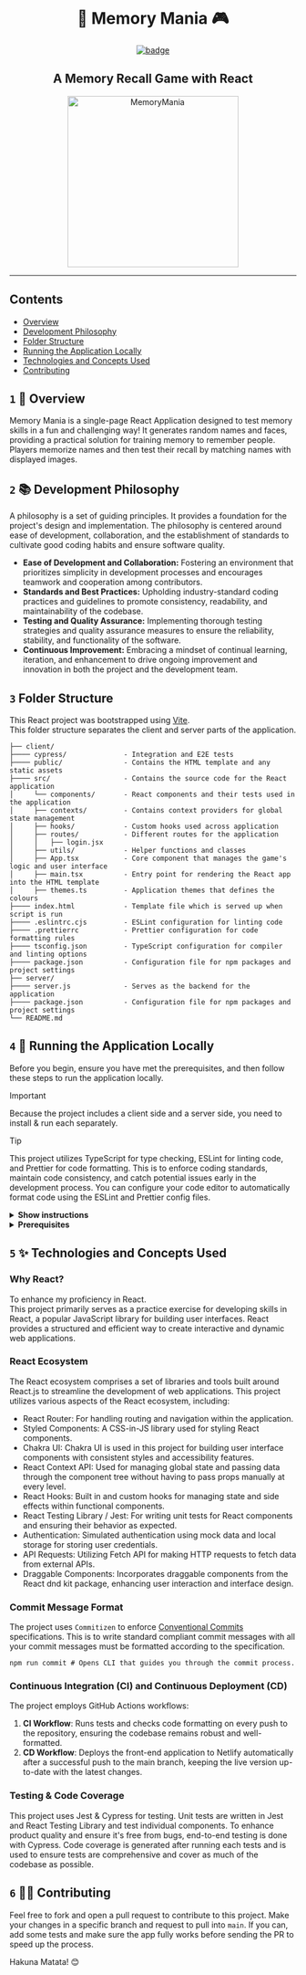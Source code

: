 <div align="center">
    <h1>🧠 Memory Mania 🎮</h1>
    <a href="https://memorymania.netlify.app/"><img src="https://img.shields.io/badge/Play-Game-green.svg" alt="badge"></a>
    <h2>A Memory Recall Game with React</h2>
</div>

<p align="center">
  <a href="https://memorymania.netlify.app/"><img height="300" src="https://github.com/AMax23/memory-mania/assets/37085550/9d70948e-1a3e-4d4f-a55a-be203cc3f2ad" alt="MemoryMania"></a>
</p>

---

## Contents

- [Overview](#1--overview)
- [Development Philosophy](#2--development-philosophy)
- [Folder Structure](#3-folder-structure)
- [Running the Application Locally](#4--running-the-application-locally)
- [Technologies and Concepts Used](#5--technologies-and-concepts-used)
- [Contributing](#6--contributing)

## `1` 🎯 Overview

Memory Mania is a single-page React Application designed to test memory skills
in a fun and challenging way!
It generates random names and faces, providing a practical solution for training memory to remember people.
Players memorize names and then test their recall by matching names with displayed images.

## `2` 📚 Development Philosophy

A philosophy is a set of guiding principles. It provides a foundation for the project's design and implementation.
The philosophy is centered around ease of development, collaboration, and the establishment of standards to cultivate
good coding habits and ensure software quality.

- **Ease of Development and Collaboration:** Fostering an environment that prioritizes simplicity in development
  processes
  and encourages teamwork and cooperation among contributors.
- **Standards and Best Practices:** Upholding industry-standard coding practices and guidelines to promote consistency,
  readability, and maintainability of the codebase.
- **Testing and Quality Assurance:** Implementing thorough testing strategies and quality assurance measures to ensure
  the
  reliability, stability, and functionality of the software.
- **Continuous Improvement:** Embracing a mindset of continual learning, iteration, and enhancement to drive ongoing
  improvement and innovation in both the project and the development team.

## `3` Folder Structure
This React project was bootstrapped using [Vite](https://vitejs.dev/guide/).  
This folder structure separates the client and server parts of the application.

```
├── client/
├──── cypress/              - Integration and E2E tests
├──── public/               - Contains the HTML template and any static assets
├──── src/                  - Contains the source code for the React application
│     └── components/       - React components and their tests used in the application
│     ├── contexts/         - Contains context providers for global state management
│     ├── hooks/            - Custom hooks used across application
│     ├── routes/           - Different routes for the application
│     │   ├── login.jsx  
│     ├── utils/            - Helper functions and classes
│     ├── App.tsx           - Core component that manages the game's logic and user interface
│     ├── main.tsx          - Entry point for rendering the React app into the HTML template
│     ├── themes.ts         - Application themes that defines the colours
├──── index.html            - Template file which is served up when script is run
├──── .eslintrc.cjs         - ESLint configuration for linting code
├──── .prettierrc           - Prettier configuration for code formatting rules
├──── tsconfig.json         - TypeScript configuration for compiler and linting options
├──── package.json          - Configuration file for npm packages and project settings
├── server/
├──── server.js             - Serves as the backend for the application
├──── package.json          - Configuration file for npm packages and project settings
└── README.md
```

## `4` 🚀 Running the Application Locally
Before you begin, ensure you have met the prerequisites, and then
follow these steps to run the application locally.
> [!IMPORTANT]
>
> Because the project includes a client side and a server side, you need to install & run each separately.

> [!TIP]
>
> This project utilizes TypeScript for type checking, ESLint for
> linting code, and Prettier for code formatting. This is to
> enforce coding standards, maintain code consistency, and catch potential issues
> early in the development process.
> You can configure your code editor to automatically format code using the ESLint and Prettier config files.

<details><summary><b>Show instructions</b></summary>

1. **Clone the repository**: Start by cloning the repository to your local machine.
2. **Navigate to the client/server directory**: Go to each folder within the project's root directory.
3. **Install dependencies**: Install the project dependencies using npm.
   ```shell
    npm install
    ```
   Running npm install will ensure that your project has access to the required packages and libraries defined in the package.json file.
4. Start the development server:
    ```shell
    npm run dev
    ```
   The `npm run dev` command is defined in "scripts" in `package.json` and starts the development server provided by
   Vite. It automatically compiles and serves the React application.
5. Once the development server starts,
   it will display the actual URL in the terminal. You can access the application by navigating to the URL shown in your terminal.  
   There will be a separate URL for the server that is running.

</details>

<details><summary><b>Prerequisites</b></summary>

- Node.js: Make sure you have Node.js installed.
  Node.js includes npm (package manager) by default.  
  To confirm that Node.js is installed correctly, open your terminal or command prompt and run the following commands:
    - ```shell 
      node -v # Displays the current version of Node.js.
      ```
    - ```shell
      npm -v # Displays the current version of npm.
      ```
- An Integrated Development Environment (IDE)
  - WebStorm
  - Visual Studio Code

</details>

## `5` ✨ Technologies and Concepts Used

### Why React?

To enhance my proficiency in React.  
This project primarily serves as a practice exercise for developing skills in React,
a popular JavaScript library for building user interfaces.
React provides a structured and efficient way to create interactive
and dynamic web applications.

### React Ecosystem

The React ecosystem comprises a set of libraries and tools built around React.js
to streamline the development of web applications.
This project utilizes various aspects of the React ecosystem, including:

- React Router: For handling routing and navigation within the application.
- Styled Components: A CSS-in-JS library used for styling React components.
- Chakra UI: Chakra UI is used in this project for building user interface components with consistent styles and
  accessibility features.
- React Context API: Used for managing global state and passing data through the component tree without having to pass
  props manually at every level.
- React Hooks: Built in and custom hooks for managing state and side effects within functional components.
- React Testing Library / Jest: For writing unit tests for React components and ensuring their behavior as expected.
- Authentication: Simulated authentication using mock data and local storage for storing user credentials.
- API Requests: Utilizing Fetch API for making HTTP requests to fetch data from external APIs.
- Draggable Components: Incorporates draggable components from the React dnd kit package,
  enhancing user interaction and interface design.

### Commit Message Format

The project uses `Commitizen` to enforce [Conventional Commits](https://www.conventionalcommits.org/) specifications.
This is to write standard compliant commit messages with all your commit messages must be formatted according to the
specification.

```shell
npm run commit # Opens CLI that guides you through the commit process.
```

### Continuous Integration (CI) and Continuous Deployment (CD)

The project employs GitHub Actions workflows:

1. **CI Workflow**: Runs tests and checks code formatting on every push to the repository, ensuring the codebase remains
   robust and well-formatted.
2. **CD Workflow**: Deploys the front-end application to Netlify automatically after a successful push to the main
   branch, keeping
   the live version up-to-date with the latest changes.

### Testing & Code Coverage

This project uses Jest & Cypress for testing. Unit tests are written in Jest and React Testing Library and test
individual components.
To enhance product quality and ensure it's free from bugs, end-to-end testing is done with Cypress.
Code coverage is generated after running each tests and is used to ensure tests are comprehensive
and cover as much of the codebase as possible.

## `6` 🤝🏻 Contributing

Feel free to fork and open a pull request to contribute to this project.
Make your changes in a specific branch and request to pull into `main`.
If you can, add some tests and make sure the app fully works before sending the PR to speed up the process.

Hakuna Matata! 😊
